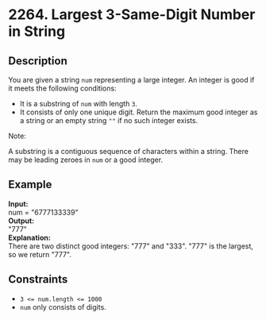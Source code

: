 # 2264. Largest 3-Same-Digit Number in String

## Description

You are given a string `num` representing a large integer. An integer is good if it meets the following conditions:

- It is a substring of `num` with length `3`.
- It consists of only one unique digit.
Return the maximum good integer as a string or an empty string `""` if no such integer exists.

Note:

A substring is a contiguous sequence of characters within a string.
There may be leading zeroes in `num` or a good integer.

## Example

**Input:**  
num = "6777133339"
<br>
**Output:**
<br>
"777"
<br>
**Explanation:**
<br>
There are two distinct good integers: "777" and "333".
"777" is the largest, so we return "777".

## Constraints

- `3 <= num.length <= 1000`
- `num` only consists of digits.